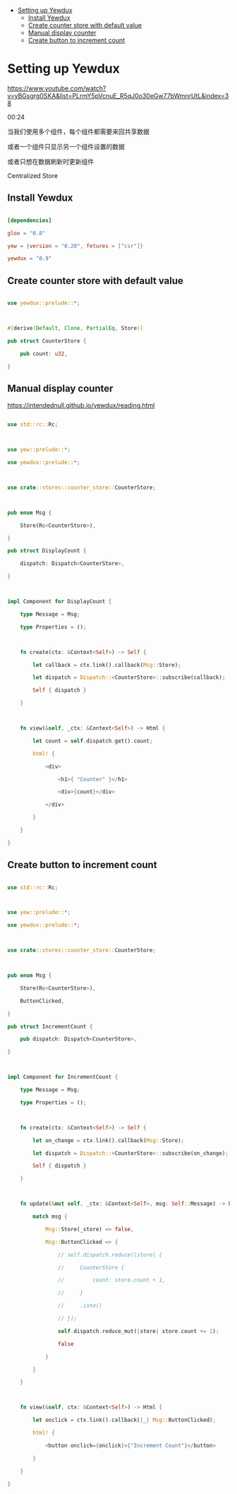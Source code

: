 - [Setting up Yewdux](#setting-up-yewdux)
  - [Install Yewdux](#install-yewdux)
  - [Create counter store with default value](#create-counter-store-with-default-value)
  - [Manual display counter](#manual-display-counter)
  - [Create button to increment count](#create-button-to-increment-count)


# Setting up Yewdux
https://www.youtube.com/watch?v=yBGsgrg0SKA&list=PLrmY5pVcnuE_R5qJ0o30eGw77bWmnrUtL&index=38

00:24

当我们使用多个组件，每个组件都需要来回共享数据

或者一个组件只显示另一个组件设置的数据

或者只想在数据刷新时更新组件



Centralized Store

## Install Yewdux



```toml

[dependencies]

gloo = "0.8"

yew = {version = "0.20", fetures = ["csr"]}

yewdux = "0.9"

```



## Create counter store with default value



```rust

use yewdux::prelude::*;



#[derive(Default, Clone, PartialEq, Store)]

pub struct CounterStore {

    pub count: u32,

}

```

## Manual display counter

https://intendednull.github.io/yewdux/reading.html



```rust

use std::rc::Rc;



use yew::prelude::*;

use yewdux::prelude::*;



use crate::stores::counter_store::CounterStore;



pub enum Msg {

    Store(Rc<CounterStore>),

}

pub struct DisplayCount {

    dispatch: Dispatch<CounterStore>,

}



impl Component for DisplayCount {

    type Message = Msg;

    type Properties = ();



    fn create(ctx: &Context<Self>) -> Self {

        let callback = ctx.link().callback(Msg::Store);

        let dispatch = Dispatch::<CounterStore>::subscribe(callback);

        Self { dispatch }

    }



    fn view(&self, _ctx: &Context<Self>) -> Html {

        let count = self.dispatch.get().count;

        html! {

            <div>

                <h1>{ "Counter" }</h1>

                <div>{count}</div>

            </div>

        }

    }

}

```



## Create button to increment count



```rust

use std::rc::Rc;



use yew::prelude::*;

use yewdux::prelude::*;



use crate::stores::counter_store::CounterStore;



pub enum Msg {

    Store(Rc<CounterStore>),

    ButtonClicked,

}

pub struct IncrementCount {

    pub dispatch: Dispatch<CounterStore>,

}



impl Component for IncrementCount {

    type Message = Msg;

    type Properties = ();



    fn create(ctx: &Context<Self>) -> Self {

        let on_change = ctx.link().callback(Msg::Store);

        let dispatch = Dispatch::<CounterStore>::subscribe(on_change);

        Self { dispatch }

    }



    fn update(&mut self, _ctx: &Context<Self>, msg: Self::Message) -> bool {

        match msg {

            Msg::Store(_store) => false,

            Msg::ButtonClicked => {

                // self.dispatch.reduce(|store| {

                //     CounterStore {

                //         count: store.count + 1,

                //     }

                //     .into()

                // });

                self.dispatch.reduce_mut(|store| store.count += 1);

                false

            }

        }

    }



    fn view(&self, ctx: &Context<Self>) -> Html {

        let onclick = ctx.link().callback(|_| Msg::ButtonClicked);

        html! {

            <button onclick={onclick}>{"Increment Count"}</button>

        }

    }

}

```




















